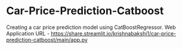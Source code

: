 # Car-Price-Prediction-Catboost
Creating a car price prediction model using CatBoostRegressor. 
Web Application URL - https://share.streamlit.io/krishnabakshi1/car-price-prediction-catboost/main/app.py
